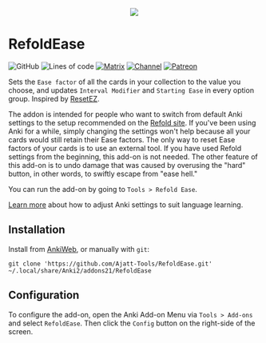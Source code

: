 <p align="center">
<img src="https://user-images.githubusercontent.com/69171671/101586172-3e3fff00-39d9-11eb-9778-cd20e12b7827.png">
</p>

# RefoldEase

![GitHub](https://img.shields.io/github/license/Ajatt-Tools/RefoldEase)
![Lines of code](https://img.shields.io/tokei/lines/github/Ajatt-Tools/RefoldEase)
[![Matrix](https://img.shields.io/badge/chat-join-green.svg)](https://tatsumoto-ren.github.io/blog/join-our-community.html)
[![Channel](https://shields.io/badge/channel-subscribe-blue?logo=telegram&color=3faee8)](https://t.me/ajatt_tools)
[![Patreon](https://img.shields.io/badge/patreon-support-orange)](https://www.patreon.com/bePatron?u=43555128)

Sets the `Ease factor` of all the cards in your collection to the value you choose,
and updates `Interval Modifier` and `Starting Ease` in every option group.
Inspired by [ResetEZ](https://massimmersionapproach.com/table-of-contents/anki/low-key-anki/low-key-anki-summary-and-installation/).

The addon is intended for people who want to switch from default Anki settings
to the setup recommended on the [Refold site](https://refold.la/roadmap/stage-1/a/anki-setup).
If you've been using Anki for a while, simply changing the settings won't help
because all your cards would still retain their Ease factors.
The only way to reset Ease factors of your cards is to use an external tool.
If you have used Refold settings from the beginning, this add-on is not needed.
The other feature of this add-on is to undo damage that was caused by overusing the "hard" button,
in other words, to swiftly escape from "ease hell."

You can run the add-on by going to `Tools > Refold Ease`.

[Learn more](https://refold.la/roadmap/stage-1/a/anki-setup/)
about how to adjust Anki settings to suit language learning.

## Installation
Install from [AnkiWeb](https://ankiweb.net/shared/info/819023663), or manually with `git`:

```
git clone 'https://github.com/Ajatt-Tools/RefoldEase.git' ~/.local/share/Anki2/addons21/RefoldEase
```

## Configuration
To configure the add-on, open the Anki Add-on Menu
via `Tools > Add-ons` and select `RefoldEase`.
Then click the `Config` button on the right-side of the screen.
